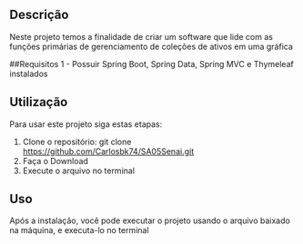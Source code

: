 
## Descrição
Neste projeto temos a finalidade de criar um software que lide com as funções primárias de gerenciamento de coleções de ativos em uma gráfica

##Requisitos
1 - Possuir Spring Boot, Spring Data, Spring MVC e Thymeleaf instalados

## Utilização
Para usar este projeto siga estas etapas:

1. Clone o repositório: git clone https://github.com/Carlosbk74/SA05Senai.git
2. Faça o Download
3. Execute o arquivo no terminal


## Uso
Após a instalação, você pode executar o projeto usando o arquivo baixado na máquina, e executa-lo no terminal
